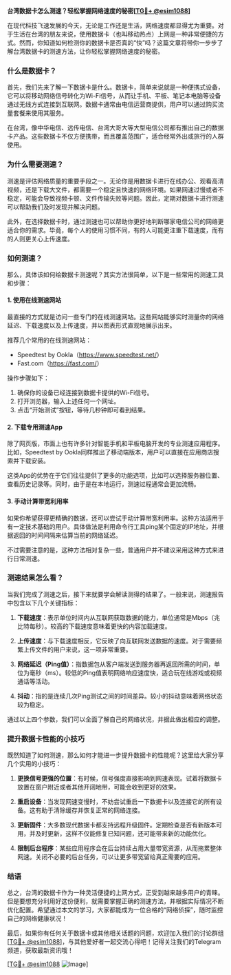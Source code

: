 **台湾数据卡怎么测速？轻松掌握网络速度的秘密[[TG💪+ @esim1088](https://t.me/s/esim1088)]**

在现代科技飞速发展的今天，无论是工作还是生活，网络速度都显得尤为重要。对于生活在台湾的朋友来说，使用数据卡（也叫移动热点）上网是一种非常便捷的方式。然而，你知道如何检测你的数据卡是否真的“快”吗？这篇文章将带你一步步了解台湾数据卡的测速方法，让你轻松掌握网络速度的秘密。

### 什么是数据卡？

首先，我们先来了解一下数据卡是什么。数据卡，简单来说就是一种便携式设备，它可以将移动网络信号转化为Wi-Fi信号，从而让手机、平板、笔记本电脑等设备通过无线方式连接到互联网。数据卡通常由电信运营商提供，用户可以通过购买流量套餐来使用其服务。

在台湾，像中华电信、远传电信、台湾大哥大等大型电信公司都有推出自己的数据卡产品。这些数据卡不仅方便携带，而且覆盖范围广，适合经常外出或旅行的人群使用。

### 为什么需要测速？

测速是评估网络质量的重要手段之一。无论你是用数据卡进行在线办公、观看高清视频，还是下载大文件，都需要一个稳定且快速的网络环境。如果网速过慢或者不稳定，可能会导致视频卡顿、文件传输失败等问题。因此，定期对数据卡进行测速可以帮助我们及时发现并解决问题。

此外，在选择数据卡时，通过测速也可以帮助你更好地判断哪家电信公司的网络更适合你的需求。毕竟，每个人的使用习惯不同，有的人可能更注重下载速度，而有的人则更关心上传速度。

### 如何测速？

那么，具体该如何给数据卡测速呢？其实方法很简单，以下是一些常用的测速工具和步骤：

#### 1. 使用在线测速网站

最直接的方式就是访问一些专门的在线测速网站。这些网站能够实时测量你的网络延迟、下载速度以及上传速度，并以图表形式直观地展示出来。

推荐几个常用的在线测速网站：
- Speedtest by Ookla（<https://www.speedtest.net/>）
- Fast.com（<https://fast.com/>）

操作步骤如下：
1. 确保你的设备已经连接到数据卡提供的Wi-Fi信号。
2. 打开浏览器，输入上述任何一个网址。
3. 点击“开始测试”按钮，等待几秒钟即可看到结果。

#### 2. 下载专用测速App

除了网页版，市面上也有许多针对智能手机和平板电脑开发的专业测速应用程序。比如，Speedtest by Ookla同样推出了移动端版本，用户可以直接在应用商店搜索并下载安装。

这类App的优势在于它们往往提供了更多的功能选项，比如可以选择服务器位置、查看历史记录等。同时，由于是在本地运行，测速过程通常会更加流畅。

#### 3. 手动计算带宽利用率

如果你希望获得更精确的数据，还可以尝试手动计算带宽利用率。这种方法适用于有一定技术基础的用户。具体做法是利用命令行工具ping某个固定的IP地址，并根据返回的时间间隔来估算当前的网络延迟。

不过需要注意的是，这种方法相对复杂一些，普通用户并不建议采用这种方式来进行日常测速。

### 测速结果怎么看？

当我们完成了测速之后，接下来就要学会解读测得的结果了。一般来说，测速报告中包含以下几个关键指标：

1. **下载速度**：表示单位时间内从互联网获取数据的能力，单位通常是Mbps（兆比特每秒）。较高的下载速度意味着更快的内容加载速度。
   
2. **上传速度**：与下载速度相反，它反映了向互联网发送数据的速度。对于需要频繁上传文件的用户来说，这一项非常重要。

3. **网络延迟（Ping值）**：指数据包从客户端发送到服务器再返回所需的时间，单位为毫秒（ms）。较低的Ping值表明网络响应速度快，适合玩在线游戏或视频通话等活动。

4. **抖动**：指的是连续几次Ping测试之间的时间差异。较小的抖动意味着网络状态较为稳定。

通过以上四个参数，我们可以全面了解自己的网络状况，并据此做出相应的调整。

### 提升数据卡性能的小技巧

既然知道了如何测速，那么如何才能进一步提升数据卡的性能呢？这里给大家分享几个实用的小技巧：

1. **更换信号更强的位置**：有时候，信号强度直接影响到网速表现。试着将数据卡放置在窗户附近或者其他开阔地带，可能会收到更好的效果。

2. **重启设备**：当发现网速变慢时，不妨尝试重启一下数据卡以及连接它的所有设备。这有助于清除缓存并恢复正常的网络连接。

3. **更新固件**：大多数现代数据卡都支持远程升级固件。定期检查是否有新版本可用，并及时更新，这样不仅能修复已知问题，还可能带来新的功能优化。

4. **限制后台程序**：某些应用程序会在后台持续占用大量带宽资源，从而拖累整体网速。关闭不必要的后台任务，可以让更多带宽留给真正需要的应用。

### 结语

总之，台湾的数据卡作为一种灵活便捷的上网方式，正受到越来越多用户的青睐。但是要想充分利用好这份便利，就需要掌握正确的测速方法，并根据实际情况不断优化配置。希望通过本文的学习，大家都能成为一位合格的“网络侦探”，随时监控自己的网络健康状况！

最后，如果你有任何关于数据卡或其他相关话题的问题，欢迎加入我们的讨论群组[[TG💪+ @esim1088](https://t.me/s/esim1088)]，与其他爱好者一起交流心得吧！记得关注我们的Telegram频道，获取最新资讯哦！

[[TG💪+ @esim1088](https://t.me/s/esim1088) ![Image](https://i.postimg.cc/4NQfJmqS/Snipaste-2025-05-13-00-14-12.png)]